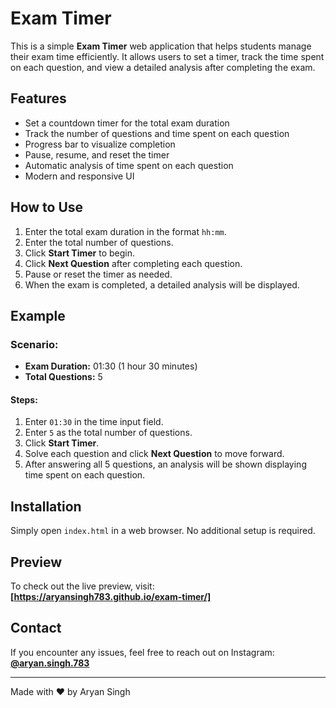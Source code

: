 # Exam Timer

This is a simple **Exam Timer** web application that helps students manage their exam time efficiently. It allows users to set a timer, track the time spent on each question, and view a detailed analysis after completing the exam.

## Features
- Set a countdown timer for the total exam duration
- Track the number of questions and time spent on each question
- Progress bar to visualize completion
- Pause, resume, and reset the timer
- Automatic analysis of time spent on each question
- Modern and responsive UI

## How to Use
1. Enter the total exam duration in the format `hh:mm`.
2. Enter the total number of questions.
3. Click **Start Timer** to begin.
4. Click **Next Question** after completing each question.
5. Pause or reset the timer as needed.
6. When the exam is completed, a detailed analysis will be displayed.

## Example
### Scenario:
- **Exam Duration:** 01:30 (1 hour 30 minutes)
- **Total Questions:** 5

#### Steps:
1. Enter `01:30` in the time input field.
2. Enter `5` as the total number of questions.
3. Click **Start Timer**.
4. Solve each question and click **Next Question** to move forward.
5. After answering all 5 questions, an analysis will be shown displaying time spent on each question.

## Installation
Simply open `index.html` in a web browser. No additional setup is required.

## Preview
To check out the live preview, visit: **[https://aryansingh783.github.io/exam-timer/]**

## Contact
If you encounter any issues, feel free to reach out on Instagram: **[@aryan.singh.783](https://www.instagram.com/aryan.singh.783)**

---
Made with ❤️ by Aryan Singh
